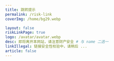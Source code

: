 ```yaml
---
title: 跳转提示
permalink: /risk-link
coverImg: /home/bg29.webp

layout: false
riskLinkPage: true
logo: /avatar/avatar.webp
desc: 即将离开本网站，请注意财产安全 # 与 name 二选一
linkIllegal: 链接安全性校验中，请稍后 ...
article: false
---
```

